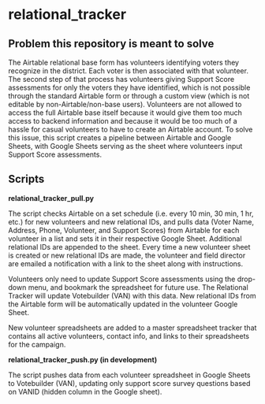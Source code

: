 # relational_tracker

## **Problem this repository is meant to solve** 

The Airtable relational base form has volunteers identifying voters they recognize in the district. Each voter is then associated with that volunteer. The second step of that process has volunteers giving Support Score assessments for only the voters they have identified, which is not possible through the standard Airtable form or through a custom view (which is not editable by non-Airtable/non-base users). Volunteers are not allowed to access the full Airtable base itself because it would give them too much access to backend information and because it would be too much of a hassle for casual volunteers to have to create an Airtable account. To solve this issue, this script creates a pipeline between Airtable and Google Sheets, with Google Sheets serving as the sheet where volunteers input Support Score assessments. 

## **Scripts**
**relational_tracker_pull.py**

The script checks Airtable on a set schedule (i.e. every 10 min, 30 min, 1 hr, etc.) for new volunteers and new relational IDs, and pulls data (Voter Name, Address, Phone, Volunteer, and Support Scores) from Airtable for each volunteer in a list and sets it in their respective Google Sheet. Additional relational IDs are appended to the sheet. Every time a new volunteer sheet is created or new relational IDs are made, the volunteer and field director are emailed a notification with a link to the sheet along with instructions.

Volunteers only need to update Support Score assessments using the drop-down menu, and bookmark the spreadsheet for future use. The Relational Tracker will update Votebuilder (VAN) with this data. New relational IDs from the Airtable form will be automatically updated in the volunteer Google Sheet.

New volunteer spreadsheets are added to a master spreadsheet tracker that contains all active volunteers, contact info, and links to their spreadsheets for the campaign.

**relational_tracker_push.py (in development)**

The script pushes data from each volunteer spreadsheet in Google Sheets to Votebuilder (VAN), updating only support score survey questions based on VANID (hidden column in the Google sheet).

